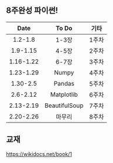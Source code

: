 ## 8주완성 파이썬!

|Date|To Do|기타|
|:--:|:----------------:|:-----------------:|
|1.2-1.8|1-3장|1주차|
|1.9-1.15|4-5장|2주차|
|1.16-1.22|6-7장|3주차|
|1.23-1.29|Numpy|4주차|
|1.30-2.5|Pandas|5주차|
|2.6-2.12|Matplotlib|6주차|
|2.13-2.19|BeautifulSoup|7주차|
|2.20-2.26|마무리|8주차|

## 교재
https://wikidocs.net/book/1
